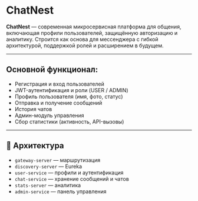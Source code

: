 # ChatNest

**ChatNest** — современная микросервисная платформа для общения, включающая профили пользователей, защищённую авторизацию и аналитику. Строится как основа для мессенджера с гибкой архитектурой, поддержкой ролей и расширением в будущем.

---

## Основной функционал:

- Регистрация и вход пользователей
- JWT-аутентификация и роли (USER / ADMIN)
- Профиль пользователя (имя, фото, статус)
- Отправка и получение сообщений
- История чатов
- Админ-модуль управления
- Сбор статистики (активность, API-вызовы)

---

## 📌 Архитектура

- `gateway-server` — маршрутизация
- `discovery-server` — Eureka
- `user-service` — профили и аутентификация
- `chat-service` — хранение сообщений и чатов
- `stats-server` — аналитика
- `admin-service` — панель управления
